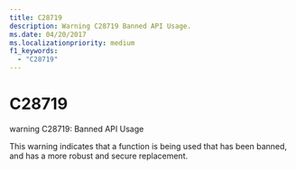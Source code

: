 ```yaml
---
title: C28719
description: Warning C28719 Banned API Usage.
ms.date: 04/20/2017
ms.localizationpriority: medium 
f1_keywords: 
  - "C28719"
---
```


# C28719


warning C28719: Banned API Usage

This warning indicates that a function is being used that has been banned, and has a more robust and secure replacement.

 

 





